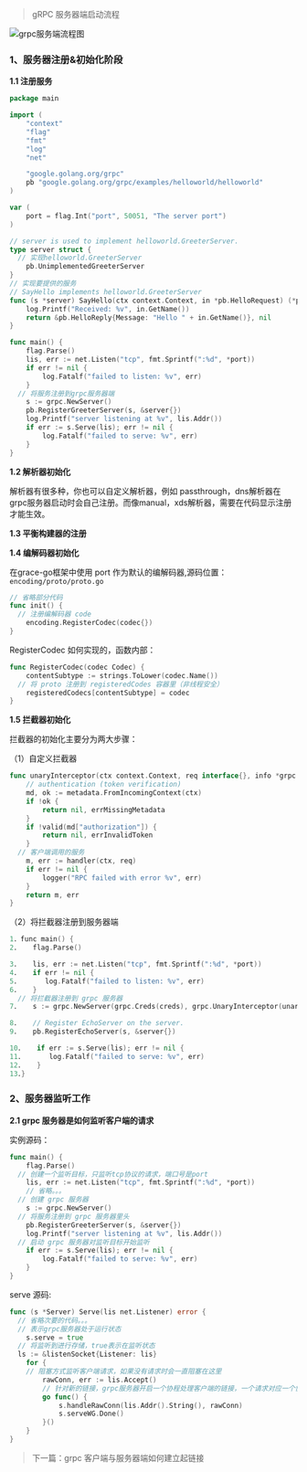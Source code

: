 > gRPC 服务器端启动流程

![grpc服务端流程图](https://github.com/metashops/GoFamily/blob/main/assets/image/grpc%E6%9C%8D%E5%8A%A1%E7%AB%AF%E5%90%AF%E5%8A%A8%E6%B5%81%E7%A8%8B.png)

### 1、服务器注册&初始化阶段

**1.1 注册服务**

```go
package main

import (
	"context"
	"flag"
	"fmt"
	"log"
	"net"

	"google.golang.org/grpc"
	pb "google.golang.org/grpc/examples/helloworld/helloworld"
)

var (
	port = flag.Int("port", 50051, "The server port")
)

// server is used to implement helloworld.GreeterServer.
type server struct {
  // 实现helloworld.GreeterServer
	pb.UnimplementedGreeterServer
}
// 实现要提供的服务
// SayHello implements helloworld.GreeterServer
func (s *server) SayHello(ctx context.Context, in *pb.HelloRequest) (*pb.HelloReply, error) {
	log.Printf("Received: %v", in.GetName())
	return &pb.HelloReply{Message: "Hello " + in.GetName()}, nil
}

func main() {
	flag.Parse()
	lis, err := net.Listen("tcp", fmt.Sprintf(":%d", *port))
	if err != nil {
		log.Fatalf("failed to listen: %v", err)
	}
  // 将服务注册到grpc服务器端
	s := grpc.NewServer()
	pb.RegisterGreeterServer(s, &server{})
	log.Printf("server listening at %v", lis.Addr())
	if err := s.Serve(lis); err != nil {
		log.Fatalf("failed to serve: %v", err)
	}
}

```

**1.2 解析器初始化**

解析器有很多种，你也可以自定义解析器，例如 passthrough，dns解析器在grpc服务器启动时会自己注册。而像manual，xds解析器，需要在代码显示注册才能生效。

**1.3 平衡构建器的注册**

**1.4 编解码器初始化**

在grace-go框架中使用 port 作为默认的编解码器,源码位置：`encoding/proto/proto.go`

```go
// 省略部分代码
func init() {
  // 注册编解码器 code
	encoding.RegisterCodec(codec{})
}
```

RegisterCodec 如何实现的，函数内部：

```go
func RegisterCodec(codec Codec) {
	contentSubtype := strings.ToLower(codec.Name())
  // 将 proto 注册到 registeredCodes 容器里（非线程安全）
	registeredCodecs[contentSubtype] = codec
}
```

**1.5 拦截器初始化**

拦截器的初始化主要分为两大步骤：

（1）自定义拦截器

```go
func unaryInterceptor(ctx context.Context, req interface{}, info *grpc.UnaryServerInfo, handler grpc.UnaryHandler) (interface{}, error) {
	// authentication (token verification)
	md, ok := metadata.FromIncomingContext(ctx)
	if !ok {
		return nil, errMissingMetadata
	}
	if !valid(md["authorization"]) {
		return nil, errInvalidToken
	}
  // 客户端调用的服务
	m, err := handler(ctx, req)
	if err != nil {
		logger("RPC failed with error %v", err)
	}
	return m, err
}
```

（2）将拦截器注册到服务器端

```go
1．func main() {
2．   flag.Parse()

3．   lis, err := net.Listen("tcp", fmt.Sprintf(":%d", *port))
4．   if err != nil {
5．      log.Fatalf("failed to listen: %v", err)
6．   }
  // 将拦截器注册到 grpc 服务器
7．   s := grpc.NewServer(grpc.Creds(creds), grpc.UnaryInterceptor(unaryInterceptor), grpc.StreamInterceptor(streamInterceptor))

8．   // Register EchoServer on the server.
9．   pb.RegisterEchoServer(s, &server{})

10．   if err := s.Serve(lis); err != nil {
11．      log.Fatalf("failed to serve: %v", err)
12．   }
13．}

```

### 2、服务器监听工作

**2.1 grpc 服务器是如何监听客户端的请求**

实例源码：

```go
func main() {
	flag.Parse()
  // 创建一个监听目标，只监听tcp协议的请求，端口号是port
	lis, err := net.Listen("tcp", fmt.Sprintf(":%d", *port))
	// 省略。。。
  // 创建 grpc 服务器
	s := grpc.NewServer()
  // 将服务注册到 grpc 服务器里头
	pb.RegisterGreeterServer(s, &server{})
	log.Printf("server listening at %v", lis.Addr())
  // 启动 grpc 服务器对监听目标开始监听
	if err := s.Serve(lis); err != nil {
		log.Fatalf("failed to serve: %v", err)
	}
}
```

serve 源码:

```go
func (s *Server) Serve(lis net.Listener) error {
  // 省略次要的代码。。。
  // 表示grpc服务器处于运行状态
	s.serve = true
  // 将监听到进行存储，true表示在监听状态
  ls := &listenSocket{Listener: lis}
	for {
    // 阻塞方式监听客户端请求，如果没有请求时会一直阻塞在这里
		rawConn, err := lis.Accept()
		// 针对新的链接，grpc服务器开启一个协程处理客户端的链接，一个请求对应一个协程
		go func() {
			s.handleRawConn(lis.Addr().String(), rawConn)
			s.serveWG.Done()
		}()
	}
}
```



> 下一篇：grpc 客户端与服务器端如何建立起链接

